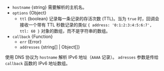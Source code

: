 <!-- YAML
added: v0.1.16
changes:
  - version: v7.2.0
    pr-url: https://github.com/nodejs/node/pull/9296
    description: This method now supports passing `options`,
                 specifically `options.ttl`.
-->
* `hostname` {string} 需要解析的主机名。
* `options` {Object}
  - `ttl` {boolean} 记录每一条记录的存活次数 (TTL)。当为 `true` 时，回调会接收一个带有 TTL 秒数记录的类似 `{ address: '0:1:2:3:4:5:6:7', ttl: 60 }` 对象的数组，而不是字符串的数组。
* `callback` {Function}
  - `err` {Error}
  - `addresses` {string[] | Object[]}

使用 DNS 协议为 `hostname` 解析 IPv6 地址（`AAAA` 记录）。
`adresses` 参数是传给 `callback` 函数的 IPv6 地址数组。

